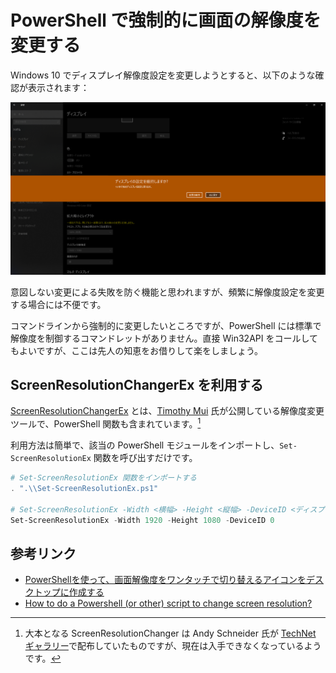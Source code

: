 # PowerShell で強制的に画面の解像度を変更する

Windows 10 でディスプレイ解像度設定を変更しようとすると、以下のような確認が表示されます：

![display-resolution](img/display-resolution.png)

意図しない変更による失敗を防ぐ機能と思われますが、頻繁に解像度設定を変更する場合には不便です。

コマンドラインから強制的に変更したいところですが、PowerShell には標準で解像度を制御するコマンドレットがありません。直接 Win32API をコールしてもよいですが、ここは先人の知恵をお借りして楽をしましょう。

## ScreenResolutionChangerEx を利用する

[ScreenResolutionChangerEx](https://github.com/timmui/ScreenResolutionChanger) とは、[Timothy Mui](https://github.com/timmui) 氏が公開している解像度変更ツールで、PowerShell 関数も含まれています。[^1]

[^1]: 大本となる ScreenResolutionChanger は Andy Schneider 氏が [TechNet ギャラリー](https://gallery.technet.microsoft.com/ScriptCenter/2a631d72-206d-4036-a3f2-2e150f297515/)で配布していたものですが、現在は入手できなくなっているようです。

利用方法は簡単で、該当の PowerShell モジュールをインポートし、`Set-ScreenResolutionEx` 関数を呼び出すだけです。

```powershell
# Set-ScreenResolutionEx 関数をインポートする
. ".\\Set-ScreenResolutionEx.ps1"

# Set-ScreenResolutionEx -Width <横幅> -Height <縦幅> -DeviceID <ディスプレイ番号（0ベース）>
Set-ScreenResolutionEx -Width 1920 -Height 1080 -DeviceID 0
```

## 参考リンク

* [PowerShellを使って、画面解像度をワンタッチで切り替えるアイコンをデスクトップに作成する](https://qiita.com/zamaezaaa/items/c4482fed9b391e3cb54a)
* [How to do a Powershell (or other) script to change screen resolution?](https://superuser.com/questions/29450/how-to-do-a-powershell-or-other-script-to-change-screen-resolution)
